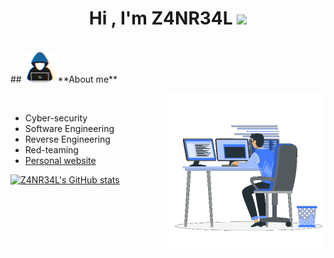 <h1 align="center"><b>Hi , I'm Z4NR34L </b><img src="https://media.giphy.com/media/hvRJCLFzcasrR4ia7z/giphy.gif" width="35"></h1>

<br>
## <picture><img src = "https://github.com/0xAbdulKhalid/0xAbdulKhalid/raw/main/assets/mdImages/about_me.gif" width = 50px></picture> **About me**

<picture> <img align="right" src="https://github.com/0xAbdulKhalid/0xAbdulKhalid/raw/main/assets/mdImages/Right_Side.gif" width = 250px></picture>

<br>

- Cyber-security
- Software Engineering
- Reverse Engineering
- Red-teaming
- [Personal website](https://www.zanreal.net)
  
[![Z4NR34L's GitHub stats](https://github-readme-stats.vercel.app/api?username=z4nr34l&count_private=true&show_icons=true&theme=dark)](https://github.com/anuraghazra/github-readme-stats)
